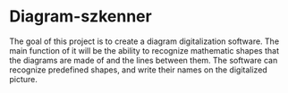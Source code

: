 # Diagram-szkenner

The goal of this project is to create a diagram digitalization software. The main function of it will be the ability to recognize mathematic shapes that the diagrams are made of and the lines between them. The software can recognize predefined shapes, and write their names on the digitalized picture.
